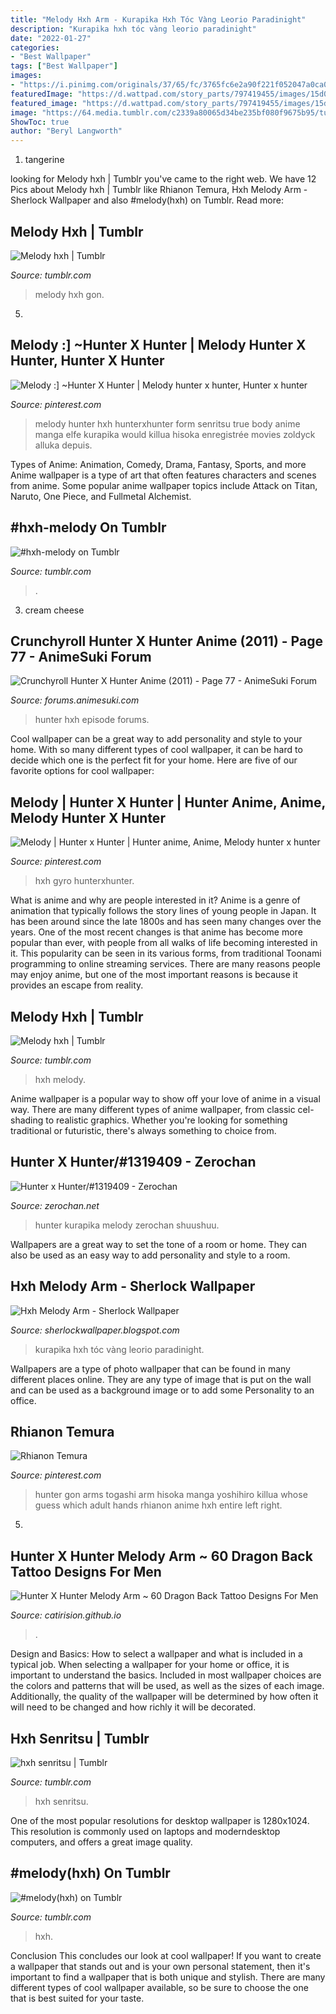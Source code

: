 ```yaml
---
title: "Melody Hxh Arm - Kurapika Hxh Tóc Vàng Leorio Paradinight"
description: "Kurapika hxh tóc vàng leorio paradinight"
date: "2022-01-27"
categories:
- "Best Wallpaper"
tags: ["Best Wallpaper"]
images:
- "https://i.pinimg.com/originals/37/65/fc/3765fc6e2a90f221f052047a0ca0c8f0.jpg"
featuredImage: "https://d.wattpad.com/story_parts/797419455/images/15d024daed1becb0848663818495.jpg"
featured_image: "https://d.wattpad.com/story_parts/797419455/images/15d024daed1becb0848663818495.jpg"
image: "https://64.media.tumblr.com/c2339a80065d34be235bf080f9675b95/tumblr_pp9imyPM9L1v308vpo1_500.png"
ShowToc: true
author: "Beryl Langworth"
---
```



1. tangerine 

	

		
looking for Melody hxh | Tumblr you've came to the right web. We have 12 Pics about Melody hxh | Tumblr like Rhianon Temura, Hxh Melody Arm - Sherlock Wallpaper and also #melody(hxh) on Tumblr. Read more:
		
    
## Melody Hxh | Tumblr

<img loading=lazy src="https://66.media.tumblr.com/8a7a8664ee5fbbfec4ab656c3bc7fa9c/tumblr_odfhldOzpk1u8l79mo1_500.png" onerror="this.onerror=null;this.src='https://tse3.mm.bing.net/th?id=OIP.O-Sp29Ish2mP1L_mmgYGrwHaIb&amp;pid=15.1';" alt="Melody hxh | Tumblr">

_Source: tumblr.com_

>melody hxh gon. 

	

5.

    
## Melody :] ~Hunter X Hunter | Melody Hunter X Hunter, Hunter X Hunter

<img loading=lazy src="https://i.pinimg.com/736x/e3/ce/3f/e3ce3fc2fff4c9a21be40fee23bd72a2--movies-at-photos-of.jpg" onerror="this.onerror=null;this.src='https://tse2.mm.bing.net/th?id=OIP.ciDndoSlJq_qmw0Fz5O4DAHaJm&amp;pid=15.1';" alt="Melody :] ~Hunter X Hunter | Melody hunter x hunter, Hunter x hunter">

_Source: pinterest.com_

>melody hunter hxh hunterxhunter form senritsu true body anime manga elfe kurapika would killua hisoka enregistrée movies zoldyck alluka depuis. 

	

Types of Anime: Animation, Comedy, Drama, Fantasy, Sports, and more
Anime wallpaper is a type of art that often features characters and scenes from anime. Some popular anime wallpaper topics include Attack on Titan, Naruto, One Piece, and Fullmetal Alchemist.

    
## #hxh-melody On Tumblr

<img loading=lazy src="https://64.media.tumblr.com/db7586abc63343eef20b285b9474ec6a/tumblr_p9ia3agOa61rvvvifo1_250.jpg" onerror="this.onerror=null;this.src='https://tse1.mm.bing.net/th?id=OIP.rvFSaiup-dCfos6OhPlPDQAAAA&amp;pid=15.1';" alt="#hxh-melody on Tumblr">

_Source: tumblr.com_

>. 

	

3. cream cheese 

    
## Crunchyroll Hunter X Hunter Anime (2011) - Page 77 - AnimeSuki Forum

<img loading=lazy src="https://i1088.photobucket.com/albums/i336/MKM03/HxH YN/HorribleSubsHunterXHunter-39480pmkv_snapshot_1021_20120715_152800.png" onerror="this.onerror=null;this.src='https://tse3.mm.bing.net/th?id=OIP.7zVs_fSn8iliTY_o6R4JwAHaEM&amp;pid=15.1';" alt="Crunchyroll Hunter X Hunter Anime (2011) - Page 77 - AnimeSuki Forum">

_Source: forums.animesuki.com_

>hunter hxh episode forums. 

	

Cool wallpaper can be a great way to add personality and style to your home. With so many different types of cool wallpaper, it can be hard to decide which one is the perfect fit for your home. Here are five of our favorite options for cool wallpaper: 

    
## Melody | Hunter X Hunter | Hunter Anime, Anime, Melody Hunter X Hunter

<img loading=lazy src="https://i.pinimg.com/originals/37/65/fc/3765fc6e2a90f221f052047a0ca0c8f0.jpg" onerror="this.onerror=null;this.src='https://tse2.mm.bing.net/th?id=OIP.jz3OXaqg2aaVU1BeZ-sFBwHaJL&amp;pid=15.1';" alt="Melody | Hunter x Hunter | Hunter anime, Anime, Melody hunter x hunter">

_Source: pinterest.com_

>hxh gyro hunterxhunter. 

	

What is anime and why are people interested in it?
Anime is a genre of animation that typically follows the story lines of young people in Japan. It has been around since the late 1800s and has seen many changes over the years. One of the most recent changes is that anime has become more popular than ever, with people from all walks of life becoming interested in it. This popularity can be seen in its various forms, from traditional Toonami programming to online streaming services. There are many reasons people may enjoy anime, but one of the most important reasons is because it provides an escape from reality.

    
## Melody Hxh | Tumblr

<img loading=lazy src="https://66.media.tumblr.com/87ba2dc6c9f698056eb3aa4fa06aaeed/tumblr_p7ux4ueKGh1x4g8o8o3_500.png" onerror="this.onerror=null;this.src='https://tse1.mm.bing.net/th?id=OIP.LyeyKcpfqtYUzE46UYt5VAHaFj&amp;pid=15.1';" alt="Melody hxh | Tumblr">

_Source: tumblr.com_

>hxh melody. 

	

Anime wallpaper is a popular way to show off your love of anime in a visual way. There are many different types of anime wallpaper, from classic cel-shading to realistic graphics. Whether you're looking for something traditional or futuristic, there's always something to choice from.

    
## Hunter X Hunter/#1319409 - Zerochan

<img loading=lazy src="http://static.zerochan.net/Hunter.x.Hunter.full.1319409.jpg" onerror="this.onerror=null;this.src='https://tse2.mm.bing.net/th?id=OIP.XRp2i0VsooBwTdiFAOBjQwHaJe&amp;pid=15.1';" alt="Hunter x Hunter/#1319409 - Zerochan">

_Source: zerochan.net_

>hunter kurapika melody zerochan shuushuu. 

	

Wallpapers are a great way to set the tone of a room or home. They can also be used as an easy way to add personality and style to a room.

    
## Hxh Melody Arm - Sherlock Wallpaper

<img loading=lazy src="https://d.wattpad.com/story_parts/797419455/images/15d024daed1becb0848663818495.jpg" onerror="this.onerror=null;this.src='https://tse2.mm.bing.net/th?id=OIP.AfjdhOtaQZ0r7TFcWyWkSgHaKg&amp;pid=15.1';" alt="Hxh Melody Arm - Sherlock Wallpaper">

_Source: sherlockwallpaper.blogspot.com_

>kurapika hxh tóc vàng leorio paradinight. 

	



Wallpapers are a type of photo wallpaper that can be found in many different places online. They are any type of image that is put on the wall and can be used as a background image or to add some Personality to an office.

    
## Rhianon Temura

<img loading=lazy src="https://i.pinimg.com/736x/a6/df/7b/a6df7b90a8fd8f5bbeeda44499e2fe93--the-stag-hisoka-gon.jpg" onerror="this.onerror=null;this.src='https://tse1.mm.bing.net/th?id=OIP.r1KhRM6f8CpVWSV8_xMktQHaJh&amp;pid=15.1';" alt="Rhianon Temura">

_Source: pinterest.com_

>hunter gon arms togashi arm hisoka manga yoshihiro killua whose guess which adult hands rhianon anime hxh entire left right. 

	

5.

    
## Hunter X Hunter Melody Arm ~ 60 Dragon Back Tattoo Designs For Men

<img loading=lazy src="https://i.ytimg.com/vi/wMfUrNZI-oU/maxresdefault.jpg" onerror="this.onerror=null;this.src='https://tse1.mm.bing.net/th?id=OIP.zi7E-uL1wddjWVU4L_SqPAHaEK&amp;pid=15.1';" alt="Hunter X Hunter Melody Arm ~ 60 Dragon Back Tattoo Designs For Men">

_Source: catirision.github.io_

>. 

	

Design and Basics: How to select a wallpaper and what is included in a typical job.
When selecting a wallpaper for your home or office, it is important to understand the basics. Included in most wallpaper choices are the colors and patterns that will be used, as well as the sizes of each image. Additionally, the quality of the wallpaper will be determined by how often it will need to be changed and how richly it will be decorated.

    
## Hxh Senritsu | Tumblr

<img loading=lazy src="https://66.media.tumblr.com/5e0854cd305780faed66d7875f3661b4/8f2bf8447f3caa76-b0/s640x960/7687543415faf114d41184e1e911dc9af2f3c2fb.jpg" onerror="this.onerror=null;this.src='https://tse1.mm.bing.net/th?id=OIP.-7xd8rL5KSZFALGD2KBZfgHaIB&amp;pid=15.1';" alt="hxh senritsu | Tumblr">

_Source: tumblr.com_

>hxh senritsu. 

	

One of the most popular resolutions for desktop wallpaper is 1280x1024. This resolution is commonly used on laptops and moderndesktop computers, and offers a great image quality.

    
## #melody(hxh) On Tumblr

<img loading=lazy src="https://64.media.tumblr.com/c2339a80065d34be235bf080f9675b95/tumblr_pp9imyPM9L1v308vpo1_500.png" onerror="this.onerror=null;this.src='https://tse3.mm.bing.net/th?id=OIP.rlqO9tyxHKfYjFAqZ8d40gHaHa&amp;pid=15.1';" alt="#melody(hxh) on Tumblr">

_Source: tumblr.com_

>hxh. 

	

Conclusion
This concludes our look at cool wallpaper! If you want to create a wallpaper that stands out and is your own personal statement, then it's important to find a wallpaper that is both unique and stylish. There are many different types of cool wallpaper available, so be sure to choose the one that is best suited for your taste.

